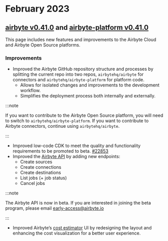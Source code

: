 # February 2023

## [airbyte v0.41.0](https://github.com/airbytehq/airbyte/releases/tag/v0.41.0) and [airbyte-platform v0.41.0](https://github.com/airbytehq/airbyte-platform/releases/tag/v0.41.0)

This page includes new features and improvements to the Airbyte Cloud and Airbyte Open Source
platforms.

### Improvements

- Improved the Airbyte GitHub repository structure and processes by splitting the current repo into
  two repos, `airbytehq/airbyte` for connectors and `airbytehq/airbyte-platform` for platform code.
  - Allows for isolated changes and improvements to the development workflow.
  - Simplifies the deployment process both internally and externally.

:::note

If you want to contribute to the Airbyte Open Source platform, you will need to switch to
`airbytehq/airbyte-platform`. If you want to contribute to Airbyte connectors, continue using
`airbytehq/airbyte`.

:::

- Improved low-code CDK to meet the quality and functionality requirements to be promoted to beta.
  [#22853](https://github.com/airbytehq/airbyte/pull/22853)
- Improved the [Airbyte API](https://api.airbyte.com/) by adding new endpoints:
  - Create sources
  - Create connections
  - Create destinations
  - List jobs (+ job status)
  - Cancel jobs

:::note

The Airbyte API is now in beta. If you are interested in joining the beta program, please email
[early-access@airbyte.io](mailto:early-access@airbyte.io)

:::

- Improved Airbyte’s [cost estimator](https://cost.airbyte.com/) UI by redesigning the layout and
  enhancing the cost visualization for a better user experience.

